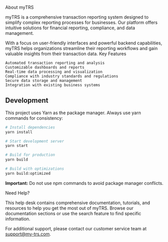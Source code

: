 About myTRS

myTRS is a comprehensive transaction reporting system designed to simplify complex reporting processes for businesses. Our platform offers intuitive solutions for financial reporting, compliance, and data management.

With a focus on user-friendly interfaces and powerful backend capabilities, myTRS helps organizations streamline their reporting workflows and gain valuable insights from their transaction data.
Key Features

    Automated transaction reporting and analysis
    Customizable dashboards and reports
    Real-time data processing and visualization
    Compliance with industry standards and regulations
    Secure data storage and management
    Integration with existing business systems

## Development

This project uses Yarn as the package manager. Always use yarn commands for consistency:

```bash
# Install dependencies
yarn install

# Start development server
yarn start

# Build for production
yarn build

# Build with optimizations
yarn build:optimized
```

**Important:** Do not use npm commands to avoid package manager conflicts.

Need Help?

This help desk contains comprehensive documentation, tutorials, and resources to help you get the most out of myTRS. Browse our documentation sections or use the search feature to find specific information.

For additional support, please contact our customer service team at support@my-trs.com.